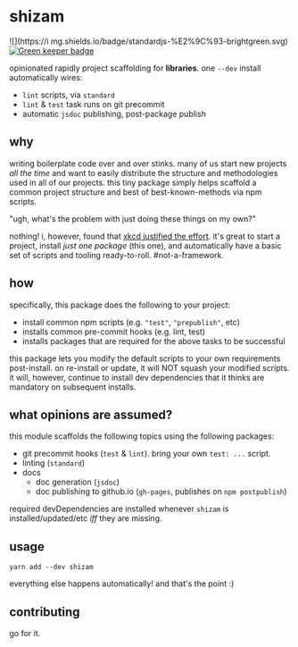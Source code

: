 # shizam

![](https://i
mg.shields.io/badge/standardjs-%E2%9C%93-brightgreen.svg) [![Green
keeper badge](https://badges.greenkeeper.io/cdaringe/shizam.svg)](https://greenkeeper.io/)

opinionated rapidly project scaffolding for **libraries**.  one `--dev` install automatically wires:

- `lint` scripts, via `standard`
- `lint` & `test` task runs on git precommit
- automatic `jsdoc` publishing, post-package publish

## why

writing boilerplate code over and over stinks.  many of us start new projects _all the time_ and want to easily distribute the structure and methodologies used in all of our projects.  this tiny package simply helps scaffold a common project structure and best of best-known-methods via npm scripts.

"ugh, what's the problem with just doing these things on my own?"

nothing!  i, however, found that [xkcd justified the effort](http://imgs.xkcd.com/comics/is_it_worth_the_time.png). it's great to start a project, install _just one package_ (this one), and automatically have a basic set of scripts and tooling ready-to-roll. #not-a-framework.

## how

specifically, this package does the following to your project:
  - install common npm scripts (e.g. `"test"`, `"prepublish"`, etc)
  - installs common pre-commit hooks (e.g. lint, test)
  - installs packages that are required for the above tasks to be successful

this package lets you modify the default scripts to your own requirements post-install. on re-install or update, it will NOT squash your modified scripts.  it will, however, continue to install dev dependencies that it thinks are mandatory on subsequent installs.

## what opinions are assumed?

this module scaffolds the following topics using the following packages:

- git precommit hooks (`test` & `lint`). bring your own `test: ...` script.
- linting (`standard`)
- docs
  - doc generation (`jsdoc`)
  - doc publishing to github.io (`gh-pages`, publishes on `npm postpublish`)

required devDependencies are installed whenever `shizam` is installed/updated/etc _iff_ they are missing.

## usage

`yarn add --dev shizam`

everything else happens automatically!  and that's the point :)

## contributing

go for it.
